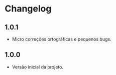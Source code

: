 # Changelog

## 1.0.1

* Micro correções ortográficas e pequenos bugs.

## 1.0.0

* Versão inicial da projeto.